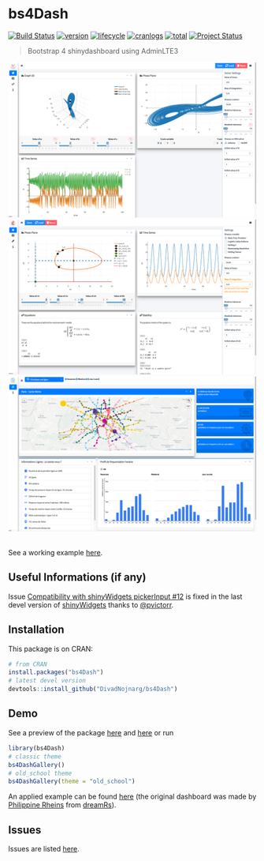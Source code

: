 # bs4Dash
[![Build Status](https://travis-ci.org/DivadNojnarg/bs4Dash.svg?branch=master)](https://travis-ci.org/DivadNojnarg/bs4Dash)
[![version](http://www.r-pkg.org/badges/version/bs4Dash)](https://CRAN.R-project.org/package=bs4Dash)
[![lifecycle](https://img.shields.io/badge/lifecycle-stable-ff69b4.svg)](https://www.tidyverse.org/lifecycle/#stable)
[![cranlogs](https://cranlogs.r-pkg.org/badges/bs4Dash)](https://CRAN.R-project.org/package=bs4Dash)
[![total](https://cranlogs.r-pkg.org/badges/grand-total/bs4Dash)](https://www.rpackages.io/package/bs4Dash)
[![Project Status](http://www.repostatus.org/badges/latest/wip.svg)](http://www.repostatus.org/#wip)

> Bootstrap 4 shinydashboard using AdminLTE3

<div class="row">
<div class="col-sm-4" align="center">
<div class="card">
<a href="http://130.60.24.205/Lorenz_parameters/" target="_blank"><img src="man/figures/bs4Dash_Lorenz.png"></a>
</div>
</div>
<div class="col-sm-4" align="center">
<div class="card">
<a href="http://130.60.24.205/Lotka_bdd/" target="_blank"><img src="man/figures/bs4Dash_Lotka.png"></a>
</div>
</div>
<div class="col-sm-4" align="center">
<div class="card">
<a href="http://130.60.24.205/dreamRs_ratp/" target="_blank"><img src="man/figures/bs4Dash_ratp.png"></a>
</div>
</div>
</div>

<br>

See a working example [here](https://dgranjon.shinyapps.io/bs4DashDemo/).

## Useful Informations (if any)

Issue [Compatibility with shinyWidgets pickerInput #12](https://github.com/DivadNojnarg/bs4Dash/issues/12) is fixed in the last devel
version of [shinyWidgets](https://github.com/dreamRs/shinyWidgets) thanks to [@pvictorr](https://twitter.com/_pvictorr).

## Installation

This package is on CRAN:

```r
# from CRAN
install.packages("bs4Dash")
# latest devel version
devtools::install_github("DivadNojnarg/bs4Dash")
```

## Demo

See a preview of the package [here](http://130.60.24.205/bs4Dash/showcase/classic) and
[here](http://130.60.24.205/bs4Dash/showcase/old_school) or run

```r
library(bs4Dash)
# classic theme
bs4DashGallery()
# old_school theme
bs4DashGallery(theme = "old_school")
```

An applied example can be found [here](http://130.60.24.205/dreamRs_ratp/) (the 
original dashboard was made by [Philippine Rheins](https://twitter.com/PhilippineRs) 
from [dreamRs](https://twitter.com/dreamRs_fr)).

## Issues

Issues are listed [here](https://github.com/DivadNojnarg/bs4Dash/issues). 